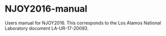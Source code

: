 # NJOY2016-manual
Users manual for NJOY2016. This corresponds to the Los Alamos National Laboratory document LA-UR-17-20093.
